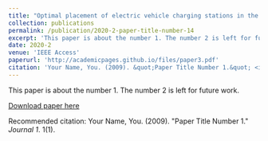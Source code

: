 ```yaml
---
title: "Optimal placement of electric vehicle charging stations in the active distribution network"
collection: publications
permalink: /publication/2020-2-paper-title-number-14
excerpt: 'This paper is about the number 1. The number 2 is left for future work.'
date: 2020-2
venue: 'IEEE Access'
paperurl: 'http://academicpages.github.io/files/paper3.pdf'
citation: 'Your Name, You. (2009). &quot;Paper Title Number 1.&quot; <i>Journal 1</i>. 1(1).'
---
```

This paper is about the number 1. The number 2 is left for future work.

[Download paper here](http://academicpages.github.io/files/paper3.pdf)

Recommended citation: Your Name, You. (2009). "Paper Title Number 1." <i>Journal 1</i>. 1(1).